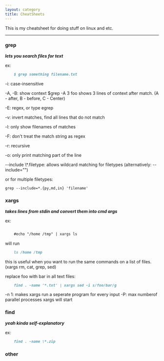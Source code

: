 ```yaml
---
layout: category
title: CheatSheets
---
```


This is my cheatsheet for doing stuff on linux and etc. 


---
### grep
**_lets you search files for text_**

ex:

```md
    $ grep something filename.txt
```
-i: case-insensitive

-A, -B: show context $grep -A 3 foo shows 3 lines of context after
match. (A - after, B - before, C - Center)

-E: regex, or type egrep

-v: invert matches, find all lines that do not match

-l: only show filenames of matches

-F: don't treat the match string as regex

-r: recursive

-o: only print matching part of the line

--include \\*.filetype: allows wildcard matching for filetypes (alternatively: --include="")

or for multiple filetypes:

```md
grep --include=*.{py,md,in} 'filename'
```

### xargs

**_takes lines from stdin and convert them into cmd args_**

ex:
```md

    #echo "/home /tmp" | xargs ls
```

will run

```md
    ls /home /tmp
```

this is useful when you want to run the same commands on a list of files.
(xargs rm, cat, grep, sed)

replace foo with bar in all text files:

```md
    find . -name '*.txt' | xargs sed -i s/foo/bar/g
```

-n 1: makes xargs run a seperate program for every input
-P: max numberof parallel processes xargs will start

### find

**_yeah kinda self-explanatory_**

ex:
```md
    find . -name \*.zip
```
### other

